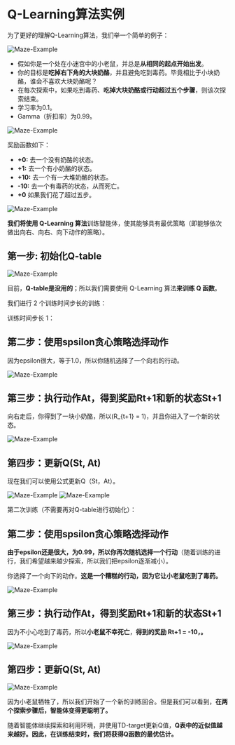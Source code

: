 # Q-Learning算法实例

为了更好的理解Q-Learning算法，我们举一个简单的例子：

<img src="https://huggingface.co/datasets/huggingface-deep-rl-course/course-images/resolve/main/en/unit3/Maze-Example-2.jpg" alt="Maze-Example"/>

- 假如你是一个处在小迷宫中的小老鼠，并总是**从相同的起点开始出发**。
- 你的目标是**吃掉右下角的大块奶酪**，并且避免吃到毒药。毕竟相比于小块奶酪，谁会不喜欢大块奶酪呢？
- 在每次探索中，如果吃到毒药、**吃掉大块奶酪或行动超过五个步骤**，则该次探索结束。
- 学习率为0.1。
- Gamma（折扣率）为0.99。

<img src="https://huggingface.co/datasets/huggingface-deep-rl-course/course-images/resolve/main/en/unit3/q-ex-1.jpg" alt="Maze-Example"/>

奖励函数如下：

- **+0:** 去一个没有奶酪的状态。
- **+1:** 去一个有小奶酪的状态。
- **+10:** 去一个有一大堆奶酪的状态。
- **-10:** 去一个有毒药的状态，从而死亡。
- **+0** 如果我们花了超过五步。

<img src="https://huggingface.co/datasets/huggingface-deep-rl-course/course-images/resolve/main/en/unit3/q-ex-2.jpg" alt="Maze-Example"/>

**我们将使用 Q-Learning 算法**训练智能体，使其能够具有最优策略（即能够依次做出向右、向右、向下动作的策略）。

## 第一步: 初始化Q-table

<img src="https://huggingface.co/datasets/huggingface-deep-rl-course/course-images/resolve/main/en/unit3/Example-1.jpg" alt="Maze-Example"/>

目前，**Q-table是没用的**；所以我们需要使用 Q-Learning 算法**来训练 Q 函数**。

我们进行 2 个训练时间步长的训练：

训练时间步长 1：

## 第二步：使用spsilon贪心策略选择动作

因为epsilon很大，等于1.0，所以你随机选择了一个向右的行动。

<img src="https://huggingface.co/datasets/huggingface-deep-rl-course/course-images/resolve/main/en/unit3/q-ex-3.jpg" alt="Maze-Example"/>

## 第三步：执行动作At，得到奖励Rt+1和新的状态St+1

向右走后，你得到了一块小奶酪，所以\(R_{t+1} = 1\)，并且你进入了一个新的状态。


<img src="https://huggingface.co/datasets/huggingface-deep-rl-course/course-images/resolve/main/en/unit3/q-ex-4.jpg" alt="Maze-Example"/>

## 第四步：更新Q(St, At)

现在我们可以使用公式更新Q（St，At）。

<img src="https://huggingface.co/datasets/huggingface-deep-rl-course/course-images/resolve/main/en/unit3/q-ex-5.jpg" alt="Maze-Example"/>
<img src="https://huggingface.co/datasets/huggingface-deep-rl-course/course-images/resolve/main/en/unit3/Example-4.jpg" alt="Maze-Example"/>

第二次训练（不需要再对Q-table进行初始化）：

## 第二步：使用spsilon贪心策略选择动作

**由于epsilon还是很大，为0.99，所以你再次随机选择一个行动**（随着训练的进行，我们希望越来越少探索，所以我们把epsilon逐渐减小）。

你选择了一个向下的动作。**这是一个糟糕的行动，因为它让小老鼠吃到了毒药。**

<img src="https://huggingface.co/datasets/huggingface-deep-rl-course/course-images/resolve/main/en/unit3/q-ex-6.jpg" alt="Maze-Example"/>


## 第三步：执行动作At，得到奖励Rt+1和新的状态St+1

因为不小心吃到了毒药，所以**小老鼠不幸死亡**，**得到的奖励 Rt+1 = -10，。**

<img src="https://huggingface.co/datasets/huggingface-deep-rl-course/course-images/resolve/main/en/unit3/q-ex-7.jpg" alt="Maze-Example"/>

## 第四步：更新Q(St, At)

<img src="https://huggingface.co/datasets/huggingface-deep-rl-course/course-images/resolve/main/en/unit3/q-ex-8.jpg" alt="Maze-Example"/>

因为小老鼠牺牲了，所以我们开始了一个新的训练回合。但是我们可以看到，**在两个探索步骤后，智能体变得更聪明了。**

随着智能体继续探索和利用环境，并使用TD-target更新Q值，**Q表中的近似值越来越好。因此，在训练结束时，我们将获得Q函数的最优估计。**